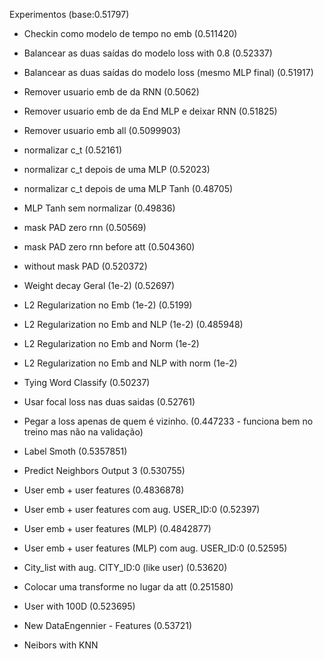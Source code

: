 

Experimentos (base:0.51797)

* Checkin como modelo de tempo no emb                           (0.511420)
* Balancear as duas saídas do modelo loss  with 0.8             (0.52337)
* Balancear as duas saídas do modelo loss (mesmo MLP final)     (0.51917)
* Remover usuario emb de da RNN                                 (0.5062)
* Remover usuario emb de da End MLP e deixar RNN                (0.51825)
* Remover usuario emb all                                       (0.5099903)
* normalizar c_t                                                (0.52161)
* normalizar c_t depois de uma MLP                              (0.52023)
* normalizar c_t depois de uma MLP Tanh                         (0.48705)
* MLP Tanh sem normalizar                                       (0.49836)
* mask PAD zero rnn                                             (0.50569)
* mask PAD zero rnn before att                                  (0.504360)
* without mask PAD                                              (0.520372)
* Weight decay Geral (1e-2)                                     (0.52697)
* L2 Regularization no Emb  (1e-2)                              (0.5199)
* L2 Regularization no Emb and NLP (1e-2)                       (0.485948)
* L2 Regularization no Emb and Norm  (1e-2) 
* L2 Regularization no Emb and NLP with norm (1e-2) 
* Tying Word Classify                                           (0.50237)
* Usar focal loss nas duas saidas                               (0.52761)
* Pegar a loss apenas de quem é vizinho.                        (0.447233 - funciona bem no treino mas não na validação)
* Label Smoth                                                   (0.5357851)
* Predict Neighbors Output 3                                    (0.530755)

* User emb + user features                                      (0.4836878)
* User emb + user features com aug. USER_ID:0                   (0.52397)
* User emb + user features (MLP)                                (0.4842877)
* User emb + user features (MLP) com aug. USER_ID:0             (0.52595)
* City_list with aug. CITY_ID:0 (like user)                     (0.53620)
* Colocar uma transforme no lugar da att                        (0.251580)
* User with 100D                                                (0.523695)
* New DataEngennier - Features                                  (0.53721)
* Neibors with KNN
